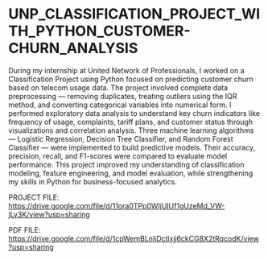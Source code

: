 # UNP_CLASSIFICATION_PROJECT_WITH_PYTHON_CUSTOMER-CHURN_ANALYSIS

During my internship at United Network of Professionals, I worked on a Classification Project using Python focused on predicting customer churn based on telecom usage data. The project involved complete data preprocessing — removing duplicates, treating outliers using the IQR method, and converting categorical variables into numerical form. I performed exploratory data analysis to understand key churn indicators like frequency of usage, complaints, tariff plans, and customer status through visualizations and correlation analysis. Three machine learning algorithms — Logistic Regression, Decision Tree Classifier, and Random Forest Classifier — were implemented to build predictive models. Their accuracy, precision, recall, and F1-scores were compared to evaluate model performance. This project improved my understanding of classification modeling, feature engineering, and model evaluation, while strengthening my skills in Python for business-focused analytics.

PROJECT FILE: https://drive.google.com/file/d/11ora0TPp0WljUIUf1gUzeMd_VW-jLv3K/view?usp=sharing

PDF FILE: https://drive.google.com/file/d/1cpWemBLnljDctlxjj6ckCG8X2tRqcodK/view?usp=sharing
